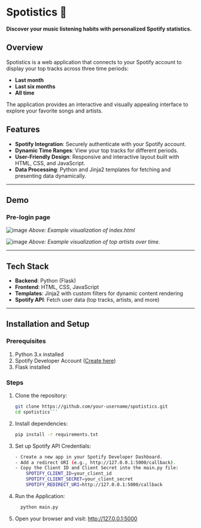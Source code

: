# Spotistics 🎵  
**Discover your music listening habits with personalized Spotify statistics.**  

## Overview  
Spotistics is a web application that connects to your Spotify account to display your top tracks across three time periods:  
- **Last month**  
- **Last six months**  
- **All time**  

The application provides an interactive and visually appealing interface to explore your favorite songs and artists.  

## Features  
- **Spotify Integration**: Securely authenticate with your Spotify account.  
- **Dynamic Time Ranges**: View your top tracks for different periods.  
- **User-Friendly Design**: Responsive and interactive layout built with HTML, CSS, and JavaScript.  
- **Data Processing**: Python and Jinja2 templates for fetching and presenting data dynamically.  

---

## Demo  

### Pre-login page
![image](https://github.com/user-attachments/assets/a50b7cbc-becf-45a2-b7ab-1984f10a21da)
*Above: Example visualization of index.html*

![image](https://github.com/user-attachments/assets/98cad4fb-c666-4274-bff6-423f047fd67a)
*Above: Example visualization of top artists over time.*

---

## Tech Stack  
- **Backend**: Python (Flask)  
- **Frontend**: HTML, CSS, JavaScript  
- **Templates**: Jinja2 with custom filters for dynamic content rendering  
- **Spotify API**: Fetch user data (top tracks, artists, and more)  

---

## Installation and Setup  

### Prerequisites  
1. Python 3.x installed  
2. Spotify Developer Account ([Create here](https://developer.spotify.com/dashboard/))  
3. Flask installed  

### Steps  
1. Clone the repository:  
   ```bash
   git clone https://github.com/your-username/spotistics.git
   cd spotistics```
2. Install dependencies:
   ```bash
   pip install -r requirements.txt
3. Set up Spotify API Credentials:
   ```bash
   - Create a new app in your Spotify Developer Dashboard.
   - Add a redirect URI (e.g., http://127.0.0.1:5000/callback).
   - Copy the Client ID and Client Secret into the main.py file:
       SPOTIFY_CLIENT_ID=your_client_id
       SPOTIFY_CLIENT_SECRET=your_client_secret
       SPOTIFY_REDIRECT_URI=http://127.0.0.1:5000/callback
4. Run the Application:
   ```bash
     python main.py
5. Open your browser and visit: http://127.0.0.1:5000

